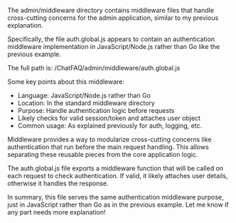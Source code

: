 The admin/middleware directory contains middleware files that handle cross-cutting concerns for the admin application, similar to my previous explanation.

Specifically, the file auth.global.js appears to contain an authentication middleware implementation in JavaScript/Node.js rather than Go like the previous example.

The full path is: /ChatFAQ/admin/middleware/auth.global.js

Some key points about this middleware:

- Language: JavaScript/Node.js rather than Go
- Location: In the standard middleware directory
- Purpose: Handle authentication logic before requests
- Likely checks for valid session/token and attaches user object
- Common usage: As explained previously for auth, logging, etc.

Middleware provides a way to modularize cross-cutting concerns like authentication that run before the main request handling. This allows separating these reusable pieces from the core application logic.

The auth.global.js file exports a middleware function that will be called on each request to check authentication. If valid, it likely attaches user details, otherwise it handles the response.

In summary, this file serves the same authentication middleware purpose, just in JavaScript rather than Go as in the previous example. Let me know if any part needs more explanation!
